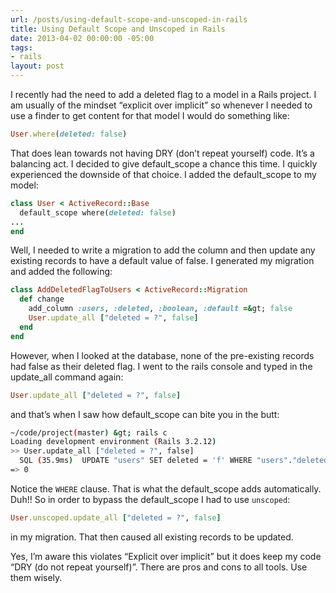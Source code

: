 ```yaml
---
url: /posts/using-default-scope-and-unscoped-in-rails
title: Using Default Scope and Unscoped in Rails
date: 2013-04-02 00:00:00 -05:00
tags:
- rails
layout: post
---
```


I recently had the need to add a deleted flag to a model in a Rails project. I am usually of the mindset “explicit over implicit” so whenever I needed to use a finder to get content for that model I would do something like:

```ruby
User.where(deleted: false)
```

That does lean towards not having DRY (don’t repeat yourself) code. It’s a balancing act. I decided to give default_scope a chance this time. I quickly experienced the downside of that choice. I added the default_scope to my model:

```ruby
class User < ActiveRecord::Base
  default_scope where(deleted: false)
...
end
```

Well, I needed to write a migration to add the column and then update any existing records to have a default value of false. I generated my migration and added the following:

```ruby
class AddDeletedFlagToUsers < ActiveRecord::Migration
  def change
    add_column :users, :deleted, :boolean, :default =&gt; false
    User.update_all ["deleted = ?", false]
  end
end
```

However, when I looked at the database, none of the pre-existing records had false as their deleted flag. I went to the rails console and typed in the update_all command again:

```ruby
User.update_all ["deleted = ?", false]
```

and that’s when I saw how default_scope can bite you in the butt:

```bash
~/code/project(master) &gt; rails c
Loading development environment (Rails 3.2.12)
>> User.update_all ["deleted = ?", false]
  SQL (35.9ms)  UPDATE "users" SET deleted = 'f' WHERE "users"."deleted" = 'f'
=> 0
```

Notice the `WHERE` clause. That is what the default_scope adds automatically. Duh!! So in order to bypass the default_scope I had to use `unscoped`:

```ruby
User.unscoped.update_all ["deleted = ?", false]
```

in my migration. That then caused all existing records to be updated.

Yes, I’m aware this violates “Explicit over implicit” but it does keep my code “DRY (do not repeat yourself)”. There are pros and cons to all tools. Use them wisely.
